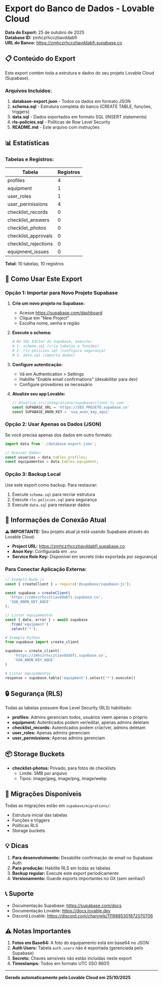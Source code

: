 # Export do Banco de Dados - Lovable Cloud

**Data do Export:** 25 de outubro de 2025  
**Database ID:** zmhczrhccztiavddabfi  
**URL do Banco:** https://zmhczrhccztiavddabfi.supabase.co

## 📋 Conteúdo do Export

Este export contém toda a estrutura e dados do seu projeto Lovable Cloud (Supabase).

### Arquivos Incluídos:

1. **database-export.json** - Todos os dados em formato JSON
2. **schema.sql** - Estrutura completa do banco (CREATE TABLE, funções, triggers)
3. **data.sql** - Dados exportados em formato SQL (INSERT statements)
4. **rls-policies.sql** - Políticas de Row Level Security
5. **README.md** - Este arquivo com instruções

## 📊 Estatísticas

### Tabelas e Registros:

| Tabela | Registros |
|--------|-----------|
| profiles | 4 |
| equipment | 1 |
| user_roles | 1 |
| user_permissions | 4 |
| checklist_records | 0 |
| checklist_answers | 0 |
| checklist_photos | 0 |
| checklist_approvals | 0 |
| checklist_rejections | 0 |
| equipment_issues | 0 |

**Total:** 10 tabelas, 10 registros

## 🔧 Como Usar Este Export

### Opção 1: Importar para Novo Projeto Supabase

1. **Crie um novo projeto no Supabase:**
   - Acesse https://supabase.com/dashboard
   - Clique em "New Project"
   - Escolha nome, senha e região

2. **Execute o schema:**
   ```bash
   # No SQL Editor do Supabase, execute:
   # 1. schema.sql (cria tabelas e funções)
   # 2. rls-policies.sql (configura segurança)
   # 3. data.sql (importa dados)
   ```

3. **Configure autenticação:**
   - Vá em Authentication > Settings
   - Habilite "Enable email confirmations" (desabilitar para dev)
   - Configure provedores se necessário

4. **Atualize seu app Lovable:**
   ```typescript
   // Atualize src/integrations/supabase/client.ts com:
   const SUPABASE_URL = 'https://SEU_PROJETO.supabase.co'
   const SUPABASE_ANON_KEY = 'sua_anon_key_aqui'
   ```

### Opção 2: Usar Apenas os Dados (JSON)

Se você precisa apenas dos dados em outro formato:

```javascript
import data from './database-export.json';

// Acessar dados:
const usuarios = data.tables.profiles;
const equipamentos = data.tables.equipment;
```

### Opção 3: Backup Local

Use este export como backup. Para restaurar:

1. Execute `schema.sql` para recriar estrutura
2. Execute `rls-policies.sql` para segurança
3. Execute `data.sql` para restaurar dados

## 🔐 Informações de Conexão Atual

**⚠️ IMPORTANTE:** Seu projeto atual já está usando Supabase através do Lovable Cloud.

- **Project URL:** https://zmhczrhccztiavddabfi.supabase.co
- **Anon Key:** Configurada em `.env`
- **Service Role Key:** Disponível em secrets (não exportada por segurança)

### Para Conectar Aplicação Externa:

```javascript
// Exemplo Node.js
const { createClient } = require('@supabase/supabase-js');

const supabase = createClient(
  'https://zmhczrhccztiavddabfi.supabase.co',
  'SUA_ANON_KEY_AQUI'
);

// Listar equipamentos
const { data, error } = await supabase
  .from('equipment')
  .select('*');
```

```python
# Exemplo Python
from supabase import create_client

supabase = create_client(
    'https://zmhczrhccztiavddabfi.supabase.co',
    'SUA_ANON_KEY_AQUI'
)

# Listar equipamentos
response = supabase.table('equipment').select('*').execute()
```

## 🔒 Segurança (RLS)

Todas as tabelas possuem Row Level Security (RLS) habilitado:

- **profiles:** Admins gerenciam todos, usuários veem apenas o próprio
- **equipment:** Autenticados podem ver/editar, apenas admins deletam
- **checklist_records:** Autenticados podem criar/ver, admins deletam
- **user_roles:** Apenas admins gerenciam
- **user_permissions:** Apenas admins gerenciam

## 📦 Storage Buckets

- **checklist-photos:** Privado, para fotos de checklists
  - Limite: 5MB por arquivo
  - Tipos: image/jpeg, image/png, image/webp

## 🔄 Migrações Disponíveis

Todas as migrações estão em `supabase/migrations/`:
- Estrutura inicial das tabelas
- Funções e triggers
- Políticas RLS
- Storage buckets

## 💡 Dicas

1. **Para desenvolvimento:** Desabilite confirmação de email no Supabase Auth
2. **Para produção:** Habilite RLS em todas as tabelas
3. **Backup regular:** Execute este export periodicamente
4. **Versionamento:** Guarde exports importantes no Git (sem senhas!)

## 📞 Suporte

- Documentação Supabase: https://supabase.com/docs
- Documentação Lovable: https://docs.lovable.dev
- Discord Lovable: https://discord.com/channels/1119885301872070706

## ⚠️ Notas Importantes

1. **Fotos em Base64:** A foto do equipamento está em base64 no JSON
2. **Auth Users:** Tabela `auth.users` não é exportada (gerenciada pelo Supabase)
3. **Secrets:** Chaves sensíveis não estão incluídas neste export
4. **Timestamps:** Todos em formato UTC (ISO 8601)

---

**Gerado automaticamente pelo Lovable Cloud em 25/10/2025**
